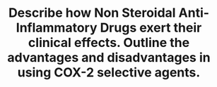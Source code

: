 ---
title: "Describe how Non Steroidal Anti-Inflammatory Drugs exert their clinical effects. Outline the advantages and disadvantages in using COX-2 selective agents."
entityType: SAQ
exam: PEX
college: ANZCA
year: 2010
sitting: A
question: 5
passRate: 29
EC_expectedDomains:
- "Candidates were expected to describe how the inhibition of cyclo-oxygenase results in both positive and negative clinical effects of NSAIDs. Many candidates did not link the reduction in prostaglandins, leukotrienes, thromboxane and interleukin to specific NSAID actions such as anti-pyrexia, analgesia and anti-inflammation. Physiological actions of prostaglandins and thromboxane were described but did not gain marks unless related to the clinical effects of NSAIDs. Marks were awarded for differentiating the isoforms of cyclo-oxygenase and the logic behind preferentially inhibiting COX-2. A structured approach naming the clinical effects of NSAIDs and how they occur through manipulation of eicosanoid production gained higher marks."
EC_extraCredit:
- "Extra marks were awarded for describing the effects of NSAIDs on bone formation, the ductus arteriosus, the pregnant uterus and bowel cancer."
EC_errorsCommon:
- "Confusion occurred regarding the effect of COX-2 selective agents on asthma. Generally the precipitation of asthma is reduced. Omitting the allergic potential of COX-2 inhibitors and the fact that Parecoxib is a pro-drug were common."
---